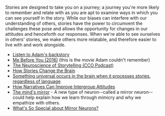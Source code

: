 Stories are designed to take you on a journey; a journey you're more likely to remember and relate with as you are apt to examine ways in which you can see yourself in the story. While our biases can interfere with our understanding of others, stories have the power to circumvent the challenges these pose and allows the opportunity for changes in our attitudes and henceforth our responses. When we're able to see ourselves in others' stories, we make others more relatable, and therefore easier to live with and work alongside.

- [Listen to Adam's backstory](https://changelog.com/backstage/11)
- [Me Before You (2016)](https://www.imdb.com/title/tt2674426/) (this is the movie Adam couldn't remember)
- [The Neuroscience of Storytelling (CCO Podcast)](https://contentmarketinginstitute.com/cco-digital/april-2019/storytelling-neuroscience-joe-lazauskas/)
- [How Stories Change the Brain](https://greatergood.berkeley.edu/article/item/how_stories_change_brain)
- [Something universal occurs in the brain when it processes stories, regardless of language](https://www.sciencedaily.com/releases/2017/10/171005141710.htm)
- [How Narratives Can Improve Intergroup Attitudes](https://www.psychologicalscience.org/publications/observer/obsonline/writing-a-new-story-how-narratives-can-improve-intergroup-attitudes.html)
- [The mind's mirror](https://www.apa.org/monitor/oct05/mirror) - A new type of neuron--called a mirror neuron--could help explain how we learn through mimicry and why we empathize with others.
- [What's So Special about Mirror Neurons?](https://blogs.scientificamerican.com/guest-blog/whats-so-special-about-mirror-neurons/)